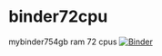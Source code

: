 # binder72cpu
mybinder754gb ram 72 cpus
[![Binder](https://mybinder.org/badge_logo.svg)](https://mybinder.org/v2/git/https%3A%2F%2Fgithub.com%2Fthanhphongvd94%2Fbinder72cpu.git/main)
